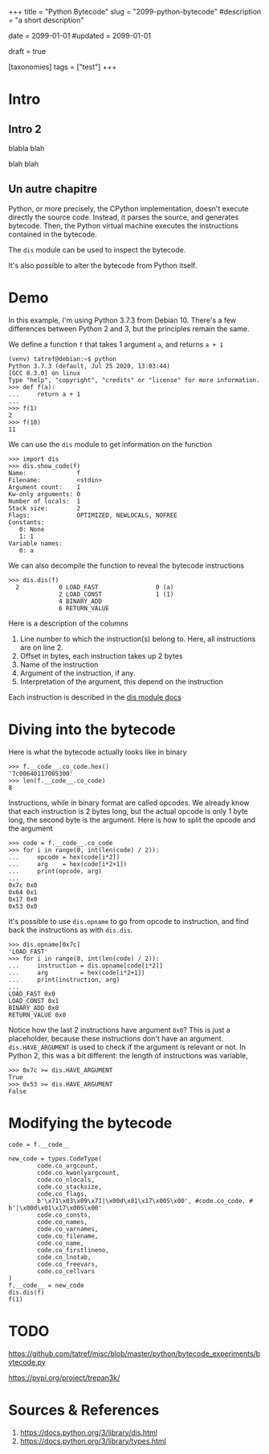 +++
title = "Python Bytecode"
slug = "2099-python-bytecode"
#description = "a short description"

date = 2099-01-01
#updated = 2099-01-01

draft = true

[taxonomies]
tags = ["test"]
+++


# Intro
## Intro 2
blabla blah

blah blah

## Un autre chapitre

Python, or more precisely, the CPython implementation, doesn't execute directly the source code.
Instead, it parses the source, and generates bytecode.
Then, the Python virtual machine executes the instructions contained in the bytecode.

The `dis` module can be used to inspect the bytecode.

It's also possible to alter the bytecode from Python itself.

# Demo
In this example, I'm using Python 3.7.3 from Debian 10. There's a few differences between Python 2 and 3, but the principles remain the same.

We define a function `f` that takes 1 argument `a`, and returns `a + 1`

```shell-session
(venv) tatref@debian:~$ python
Python 3.7.3 (default, Jul 25 2020, 13:03:44) 
[GCC 8.3.0] on linux
Type "help", "copyright", "credits" or "license" for more information.
>>> def f(a):
...     return a + 1
... 
>>> f(1)
2
>>> f(10)
11
```

We can use the `dis` module to get information on the function
```shell-session
>>> import dis
>>> dis.show_code(f)
Name:              f
Filename:          <stdin>
Argument count:    1
Kw-only arguments: 0
Number of locals:  1
Stack size:        2
Flags:             OPTIMIZED, NEWLOCALS, NOFREE
Constants:
   0: None
   1: 1
Variable names:
   0: a
```

We can also decompile the function to reveal the bytecode instructions
```shell-session
>>> dis.dis(f)
  2           0 LOAD_FAST                0 (a)
              2 LOAD_CONST               1 (1)
              4 BINARY_ADD
              6 RETURN_VALUE
```

Here is a description of the columns
1. Line number to which the instruction(s) belong to. Here, all instructions are on line 2.
1. Offset in bytes, each instruction takes up 2 bytes
1. Name of the instruction
1. Argument of the instruction, if any. 
1. Interpretation of the argument, this depend on the instruction

Each instruction is described in the [dis module docs](https://docs.python.org/3/library/dis.html#python-bytecode-instructions)


# Diving into the bytecode
Here is what the bytecode actually looks like in binary
```shell-session
>>> f.__code__.co_code.hex()
'7c00640117005300'
>>> len(f.__code__.co_code)
8
```

Instructions, while in binary format are called opcodes.
We already know that each instruction is 2 bytes long, but the actual opcode is only 1 byte long, the second byte is the argument.
Here is how to split the opcode and the argument

```shell-session
>>> code = f.__code__.co_code
>>> for i in range(0, int(len(code) / 2)):
...     opcode = hex(code[i*2])
...     arg    = hex(code[i*2+1])
...     print(opcode, arg)
... 
0x7c 0x0
0x64 0x1
0x17 0x0
0x53 0x0
```

It's possible to use `dis.opname` to go from opcode to instruction, and find back the instructions as with `dis.dis`.
```shell-session
>>> dis.opname[0x7c]
'LOAD_FAST'
>>> for i in range(0, int(len(code) / 2)):
...     instruction = dis.opname[code[i*2]]
...     arg         = hex(code[i*2+1])
...     print(instruction, arg)
... 
LOAD_FAST 0x0
LOAD_CONST 0x1
BINARY_ADD 0x0
RETURN_VALUE 0x0
```

Notice how the last 2 instructions have argument `0x0`?
This is just a placeholder, because these instructions don't have an argument.
`dis.HAVE_ARGUMENT` is used to check if the argument is relevant or not. In Python 2, this was a bit different: the length of instructions was variable, 

```shell-session
>>> 0x7c >= dis.HAVE_ARGUMENT
True
>>> 0x53 >= dis.HAVE_ARGUMENT
False
```


# Modifying the bytecode
```py3
code = f.__code__

new_code = types.CodeType(
        code.co_argcount,
        code.co_kwonlyargcount,
        code.co_nlocals,
        code.co_stacksize,
        code.co_flags,
        b'\x71\x03\x09\x71|\x00d\x01\x17\x00S\x00', #code.co_code, # b'|\x00d\x01\x17\x00S\x00'
        code.co_consts,
        code.co_names,
        code.co_varnames,
        code.co_filename,
        code.co_name,
        code.co_firstlineno,
        code.co_lnotab,
        code.co_freevars,
        code.co_cellvars
)       
f.__code__ = new_code
dis.dis(f)
f(1)
```

# TODO
https://github.com/tatref/misc/blob/master/python/bytecode_experiments/bytecode.py

https://pypi.org/project/trepan3k/


# Sources & References
1. https://docs.python.org/3/library/dis.html
1. https://docs.python.org/3/library/types.html

